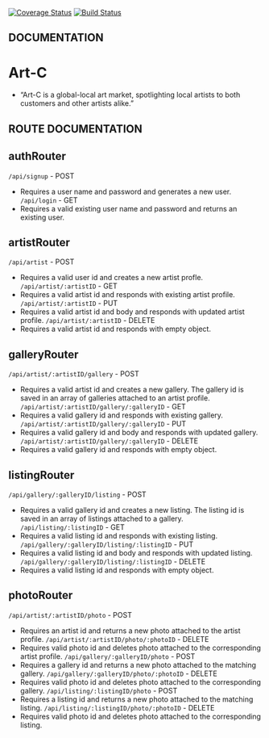 [![Coverage Status](https://coveralls.io/repos/github/loomnugget/art-c/badge.svg?branch=staging)](https://coveralls.io/github/loomnugget/art-c?branch=staging)
[![Build Status](https://travis-ci.org/loomnugget/art-c.svg?branch=staging)](https://travis-ci.org/loomnugget/art-c)

## DOCUMENTATION
# Art-C
- “Art-C is a global-local art market, spotlighting local artists to both customers and other artists alike.”

## ROUTE DOCUMENTATION

## authRouter
`/api/signup` - POST
- Requires a user name and password and generates a new user.
`/api/login` - GET
- Requires a valid existing user name and password and returns an existing user.

## artistRouter
`/api/artist` - POST
- Requires a valid user id and creates a new artist profle.
`/api/artist/:artistID` - GET
- Requires a valid artist id and responds with existing artist profile.
`/api/artist/:artistID` - PUT
- Requires a valid artist id and body and responds with updated artist profile.
`/api/artist/:artistID` - DELETE
- Requires a valid artist id and responds with empty object.

## galleryRouter
`/api/artist/:artistID/gallery` - POST
- Requires a valid artist id and creates a new gallery. The gallery id is saved in an array of galleries attached to an artist profile.
`/api/artist/:artistID/gallery/:galleryID` - GET
- Requires a valid gallery id and responds with existing gallery.
`/api/artist/:artistID/gallery/:galleryID` - PUT
- Requires a valid gallery id and body and responds with updated gallery.
`/api/artist/:artistID/gallery/:galleryID` - DELETE
- Requires a valid gallery id and responds with empty object.

## listingRouter
`/api/gallery/:galleryID/listing` - POST
- Requires a valid gallery id and creates a new listing. The listing id is saved in an array of listings attached to a gallery.
`/api/listing/:listingID` - GET
- Requires a valid listing id and responds with existing listing.
`/api/gallery/:galleryID/listing/:listingID` - PUT
- Requires a valid listing id and body and responds with updated listing.
`/api/gallery/:galleryID/listing/:listingID` - DELETE
- Requires a valid listing id and responds with empty object.

## photoRouter
`/api/artist/:artistID/photo` - POST
- Requires an artist id and returns a new photo attached to the artist profile.
`/api/artist/:artistID/photo/:photoID` - DELETE
- Requires valid photo id and deletes photo attached to the corresponding artist profile.
`/api/gallery/:galleryID/photo` - POST
- Requires a gallery id and returns a new photo attached to the matching gallery.
`/api/gallery/:galleryID/photo/:photoID` - DELETE
- Requires valid photo id and deletes photo attached to the corresponding gallery.
`/api/listing/:listingID/photo` - POST
- Requires a listing id and returns a new photo attached to the matching listing.
`/api/listing/:listingID/photo/:photoID` - DELETE
- Requires valid photo id and deletes photo attached to the corresponding listing.
